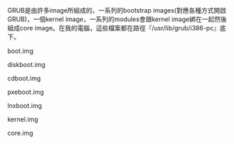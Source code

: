 GRUB是由許多image所組成的，一系列的bootstrap images(對應各種方式開啟GRUB)，一個kernel image，一系列的modules會跟kernel image綁在一起然後組成core image。在我的電腦，這些檔案都在路徑『/usr/lib/grub/i386-pc』底下。

boot.img

diskboot.img

cdboot.img

pxeboot.img

lnxboot.img


kernel.img

core.img
